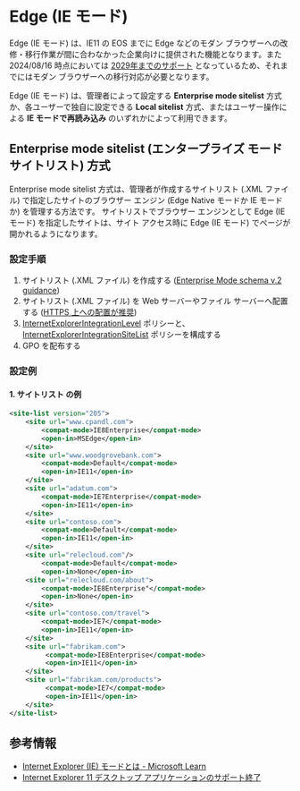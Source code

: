 # Edge (IE モード)

Edge (IE モード) は、IE11 の EOS までに Edge などのモダン ブラウザーへの改修・移行作業が間に合わなかった企業向けに提供された機能となります。また 2024/08/16 時点においては [2029年までのサポート](https://blogs.windows.com/japan/2022/02/21/internet-explorer-11-desktop-app-retirement-faq/#:~:text=IE%20%E3%83%A2%E3%83%BC%E3%83%89%E3%81%AF%E3%81%84%E3%81%A4%E3%81%BE%E3%81%A7%E3%82%B5%E3%83%9D%E3%83%BC%E3%83%88%E3%81%95%E3%82%8C%E3%81%BE%E3%81%99%E3%81%8B%EF%BC%9F) となっているため、それまでにはモダン ブラウザーへの移行対応が必要となります。

Edge (IE モード) は、管理者によって設定する **Enterprise mode sitelist** 方式か、各ユーザーで独自に設定できる **Local sitelist** 方式、またはユーザー操作による **IE モードで再読み込み** のいずれかによって利用できます。


## Enterprise mode sitelist (エンタープライズ モード サイトリスト) 方式

Enterprise mode sitelist 方式は、管理者が作成するサイトリスト (.XML ファイル) で指定したサイトのブラウザー エンジン (Edge Native モードか IE モードか) を管理する方法です。
サイトリストでブラウザー エンジンとして Edge (IE モード) を指定したサイトは、サイト アクセス時に Edge (IE モード) でページが開かれるようになります。

### 設定手順

1. サイトリスト (.XML ファイル) を作成する ([Enterprise Mode schema v.2 guidance](https://learn.microsoft.com/en-us/previous-versions/windows/internet-explorer/ie-it-pro/internet-explorer-11/ie11-deploy-guide/enterprise-mode-schema-version-2-guidance))
1. サイトリスト (.XML ファイル) を Web サーバーやファイル サーバーへ配置する ([HTTPS 上への配置が推奨](https://learn.microsoft.com/ja-jp/deployedge/edge-ie-mode-policies#configure-using-the-use-the-enterprise-mode-ie-website-list-policy))
1. [InternetExplorerIntegrationLevel](https://learn.microsoft.com/ja-jp/deployedge/microsoft-edge-policies#internetexplorerintegrationlevel) ポリシーと、[InternetExplorerIntegrationSiteList](https://learn.microsoft.com/ja-jp/deployedge/microsoft-edge-policies#internetexplorerintegrationsitelist) ポリシーを構成する
1. GPO を配布する

### 設定例

#### 1. サイトリスト の例

```sites.xml
<site-list version="205">
	<site url="www.cpandl.com">
		<compat-mode>IE8Enterprise</compat-mode>
		<open-in>MSEdge</open-in>
	</site>
	<site url="www.woodgrovebank.com">
		<compat-mode>Default</compat-mode>
		<open-in>IE11</open-in>
	</site>
	<site url="adatum.com">
		<compat-mode>IE7Enterprise</compat-mode>
		<open-in>IE11</open-in>
	</site>
	<site url="contoso.com">
		<compat-mode>Default</compat-mode>
		<open-in>IE11</open-in>
	</site>
	<site url="relecloud.com"/>  
		<compat-mode>Default</compat-mode>
		<open-in>None</open-in>
	<site url="relecloud.com/about">  
		<compat-mode>IE8Enterprise"</compat-mode>
		<open-in>None</open-in>
	</site>
	<site url="contoso.com/travel">
		<compat-mode>IE7</compat-mode>
		<open-in>IE11</open-in>
	</site>
	<site url="fabrikam.com">
		 <compat-mode>IE8Enterprise</compat-mode>
		 <open-in>IE11</open-in>
	</site>
	<site url="fabrikam.com/products">
		 <compat-mode>IE7</compat-mode>
		 <open-in>IE11</open-in>
	</site>	
</site-list>
```





## 参考情報

- [Internet Explorer (IE) モードとは - Microsoft Learn](https://learn.microsoft.com/ja-jp/deployedge/edge-ie-mode)
- [Internet Explorer 11 デスクトップ アプリケーションのサポート終了](https://blogs.windows.com/japan/2022/02/21/internet-explorer-11-desktop-app-retirement-faq/#:~:text=IE%20%E3%83%A2%E3%83%BC%E3%83%89%E3%81%AF%E3%81%84%E3%81%A4%E3%81%BE%E3%81%A7%E3%82%B5%E3%83%9D%E3%83%BC%E3%83%88%E3%81%95%E3%82%8C%E3%81%BE%E3%81%99%E3%81%8B%EF%BC%9F)